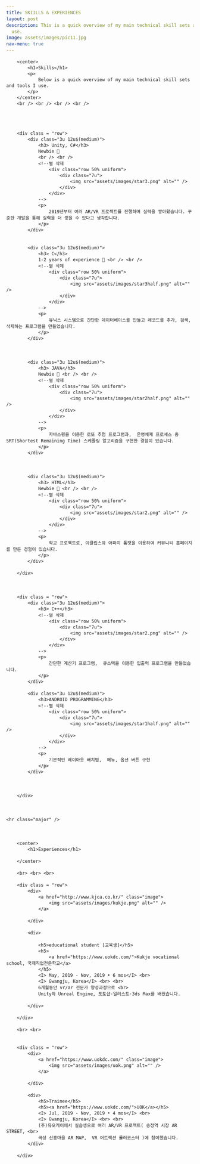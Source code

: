 ```yaml
---
title: SKIILLS & EXPERIENCES
layout: post
description: This is a quick overview of my main technical skill sets and tools I
  use.
image: assets/images/pic11.jpg
nav-menu: true
---
```

<!-- Main -->
<div id="main" class="alt">

		<center>
			<h1>Skills</h1>
			<p>	
				Below is a quick overview of my main technical skill sets and tools I use.
			</p>
		</center>
		<br /> <br /> <br /> <br />




		<div class = "row">
			<div class="3u 12u$(medium)">
				<h3> Unity, C#</h3>
				Newbie 📘  
				<br /> <br />
				<!--별 삭제
					<div class="row 50% uniform">
						<div class="7u">	
							<img src="assets/images/star3.png" alt="" />
						</div>
					</div> 
				-->
				<p>
					2019년부터 여러 AR/VR 프로젝트를 진행하며 실력을 쌓아왔습니다. 꾸준한 개발을 통해 실력을 더 쌓을 수 있다고 생각합니다.
				</p>
			</div>
		

			<div class="3u 12u$(medium)">							
				<h3> C</h3>
				1-2 years of experience 💪 <br /> <br />
				<!--별 삭제
					<div class="row 50% uniform">
						<div class="7u">	
							<img src="assets/images/star3half.png" alt="" />
						</div>
					</div> 
				-->
				<p>
					유닉스 시스템으로 간단한 데이터베이스를 만들고 레코드를 추가, 검색, 삭제하는 프로그램을 만들었습니다.
				</p>
			</div>
		
		
		
			<div class="3u 12u$(medium)">		
				<h3> JAVA</h3>
				Newbie 📘 <br /> <br />
				<!--별 삭제
					<div class="row 50% uniform">
						<div class="7u">	
							<img src="assets/images/star2half.png" alt="" />
						</div>
					</div> 
				-->
				<p>
					자바스윙을 이용한 로또 추첨 프로그램과,  운영체제 프로세스 중 SRT(Shortest Remaining Time) 스케줄링 알고리즘을 구현한 경험이 있습니다.
				</p>
			</div>
		
		
		
			<div class="3u 12u$(medium)">		
				<h3> HTML</h3>
				Newbie 📘 <br /> <br />
				<!--별 삭제						
					<div class="row 50% uniform">
						<div class="7u">	
							<img src="assets/images/star2.png" alt="" />
						</div>
					</div> 
				-->
				<p>
					학교 프로젝트로, 이클립스와 아파치 톰캣을 이용하여 커뮤니티 홈페이지를 만든 경험이 있습니다.
				</p>
			</div>

		</div>

		

		<div class = "row">
			<div class="3u 12u$(medium)">
				<h3> C++</h3>
				<!--별 삭제						
					<div class="row 50% uniform">
						<div class="7u">	
							<img src="assets/images/star2.png" alt="" />
						</div>
					</div> 
				-->
				<p>
					간단한 계산기 프로그램,  큐스택을 이용한 입출력 프로그램을 만들었습니다.
				</p>
			</div>
		
			<div class="3u 12u$(medium)">
				<h3>ANDROID PROGRAMMING</h3>
				<!--별 삭제						
					<div class="row 50% uniform">
						<div class="7u">	
							<img src="assets/images/star1half.png" alt="" />
						</div>
					</div> 
				-->
				<p>
					기본적인 레이아웃 배치법,  메뉴, 옵션 버튼 구현
				</p>
			</div>
		
		
		
		</div>



	<hr class="major" />



		<center>
			<h1>Experiences</h1>

		</center>

		<br> <br> <br>

		<div class = "row">
			<div>		
				<a href="http://www.kjca.co.kr/" class="image">
					<img src="assets/images/kukje.png" alt="" /> 
				</a>

			</div>
				
			<div>		
			
				<h5>educational student [교육생]</h5>
				<h5>
					<a href="https://www.uokdc.com/">Kukje vocational school, 국제직업전문학교</a>
				</h5>
				<I>	May, 2019 - Nov, 2019 • 6 mos</I> <br>
				<I>	Gwangju, Korea</I> <br> <br>
				6개월동안 vr/ar 전문가 양성과정으로 <br>
				Unity와 Unreal Engine, 포토샵·일러스트·3ds Max를 배웠습니다.

			</div>
							
		</div>
		
		<br> <br>
		
		
		<div class = "row">
			<div>		
				<a href="https://www.uokdc.com/" class="image">
					<img src="assets/images/uok.png" alt="" /> 
				</a>

			</div>
				
			<div>		
				<h5>Trainee</h5>
				<h5><a href="https://www.uokdc.com/">UOK</a></h5>
				<I>	Jul, 2019 - Nov, 2019 • 4 mos</I> <br>
				<I>	Gwangju, Korea</I> <br> <br>
				(주)유오케이에서 실습생으로 여러 AR/VR 프로젝트( 송정역 시장 AR STREET, <br>
				곡성 신흥마을 AR MAP,  VR 어트랙션 롤러코스터 )에 참여했습니다.
			</div>
							
		</div>

</div>